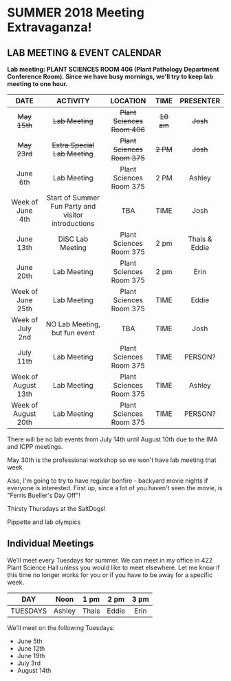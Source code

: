 # SUMMER 2018 Meeting Extravaganza!

## LAB MEETING & EVENT CALENDAR

__Lab meeting: PLANT SCIENCES ROOM 406 (Plant Pathology Department Conference Room). Since we have busy mornings, we'll try to keep lab meeting to one hour.__

**DATE** | **ACTIVITY** | **LOCATION** | **TIME** | **PRESENTER**
:-----:|:-----:|:-----:|:-----:|:-----:
~~May 15th~~ | ~~Lab Meeting~~ | ~~Plant Sciences Room 406~~ | ~~10 am~~ | ~~Josh~~
~~May 23rd~~ | ~~Extra Special Lab Meeting~~ | ~~Plant Sciences Room 375~~ | ~~2 PM~~ | ~~Josh~~
June 6th | Lab Meeting | Plant Sciences Room 375 | 2 PM | Ashley
Week of June 4th | Start of Summer Fun Party and visitor introductions | TBA | TIME | Josh
June 13th | DiSC Lab Meeting | Plant Sciences Room 375 | 2 pm | Thais & Eddie
June 20th | Lab Meeting | Plant Sciences Room 375 | 2 pm | Erin
Week of June 25th | Lab Meeting | Plant Sciences Room 375 | TIME | Eddie
Week of July 2nd | NO Lab Meeting, but fun event | TBA | TIME | Josh
July 11th | Lab Meeting | Plant Sciences Room 375 | TIME | PERSON?
Week of August 13th | Lab Meeting | Plant Sciences Room 375 | TIME | Ashley
Week of August 20th | Lab Meeting | Plant Sciences Room 375 | TIME | PERSON?

There will be no lab events from July 14th until August 10th due to the IMA and ICPP meetings.

May 30th is the professional workshop so we won't have lab meeting that week

Also, I'm going to try to have regular bonfire - backyard movie nights if everyone is interested. First up, since a lot of you haven't seen the movie, is "Ferris Bueller's Day Off"!

Thirsty Thursdays at the SaltDogs!

Pippette and lab olympics

## __Individual Meetings__

We'll meet every Tuesdays for summer. We can meet in my office in 422 Plant Science Hall unless you would like to meet elsewhere. Let me know if this time no longer works for you or if you have to be away for a specific week.

**DAY** | **Noon** | **1 pm** | **2 pm** | **3 pm**
:-----:|:-----:|:-----:|:-----:|:-----:
TUESDAYS | Ashley | Thais | Eddie | Erin

We'll meet on the following Tuesdays:
- June 5th
- June 12th
- June 19th
- July 3rd
- August 14th
